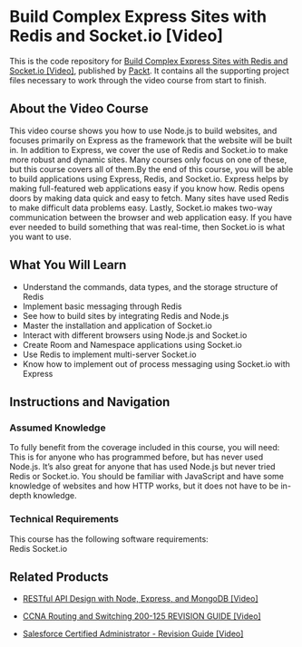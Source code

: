 # Build Complex Express Sites with Redis and Socket.io [Video]
This is the code repository for [Build Complex Express Sites with Redis and Socket.io [Video]](https://www.packtpub.com/web-development/build-complex-express-sites-redis-and-socketio-video?utm_source=github&utm_medium=repository&utm_campaign=9781786468772), published by [Packt](https://www.packtpub.com/?utm_source=github). It contains all the supporting project files necessary to work through the video course from start to finish.
## About the Video Course
This video course shows you how to use Node.js to build websites, and focuses primarily on Express as the framework that the website will be built in. In addition to Express, we cover the use of Redis and Socket.io to make more robust and dynamic sites. Many courses only focus on one of these, but this course covers all of them.By the end of this course, you will be able to build applications using Express, Redis, and Socket.io. Express helps by making full-featured web applications easy if you know how. Redis opens doors by making data quick and easy to fetch. Many sites have used Redis to make difficult data problems easy. Lastly, Socket.io makes two-way communication between the browser and web application easy. If you have ever needed to build something that was real-time, then Socket.io is what you want to use.

<H2>What You Will Learn</H2>
<DIV class=book-info-will-learn-text>
<UL>
<LI>Understand the commands, data types, and the storage structure of Redis 
<LI>Implement basic messaging through Redis 
<LI>See how to build sites by integrating Redis and Node.js 
<LI>Master the installation and application of Socket.io 
<LI>Interact with different browsers using Node.js and Socket.io 
<LI>Create Room and Namespace applications using Socket.io 
<LI>Use Redis to implement multi-server Socket.io 
<LI>Know how to implement out of process messaging using Socket.io with Express </LI></UL></DIV>

## Instructions and Navigation
### Assumed Knowledge
To fully benefit from the coverage included in this course, you will need:<br/>
This is for anyone who has programmed before, but has never used Node.js. It’s also great for anyone that has used Node.js but never tried Redis or Socket.io. You should be familiar with JavaScript and have some knowledge of websites and how HTTP works, but it does not have to be in-depth knowledge.
### Technical Requirements
This course has the following software requirements:<br/>
 Redis
Socket.io

## Related Products
* [RESTful API Design with Node, Express, and MongoDB [Video]](https://www.packtpub.com/application-development/restful-api-design-node-express-and-mongodb-video?utm_source=github&utm_medium=repository&utm_campaign=9781838642723)

* [CCNA Routing and Switching 200-125 REVISION GUIDE [Video]](https://www.packtpub.com/networking-and-servers/ccna-routing-and-switching-200-125-revision-guide-video?utm_source=github&utm_medium=repository&utm_campaign=9781789803211)

* [Salesforce Certified Administrator - Revision Guide [Video]](https://www.packtpub.com/business/salesforce-certified-administrator-revision-guide-video?utm_source=github&utm_medium=repository&utm_campaign=9781838550813)


